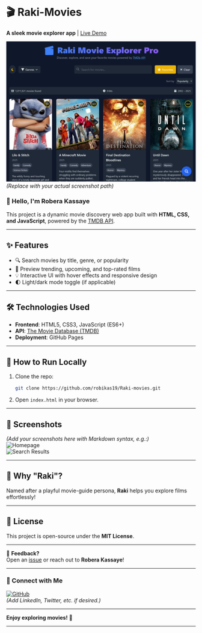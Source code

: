 
# 🎬 Raki-Movies  
**A sleek movie explorer app** | [Live Demo](https://robikas19.github.io/Raki-movies/)  

![Demo Screenshot](/screenshot.png) *(Replace with your actual screenshot path)*  

### 👋 Hello, I'm **Robera Kassaye**  
This project is a dynamic movie discovery web app built with **HTML, CSS, and JavaScript**, powered by the [TMDB API](https://www.themoviedb.org/).  

---  

## ✨ Features  
- 🔍 Search movies by title, genre, or popularity  
- 🎥 Preview trending, upcoming, and top-rated films  
- 💡 Interactive UI with hover effects and responsive design  
- 🌓 Light/dark mode toggle (if applicable)  

---  

## 🛠️ Technologies Used  
- **Frontend**: HTML5, CSS3, JavaScript (ES6+)  
- **API**: [The Movie Database (TMDB)](https://www.themoviedb.org/)  
- **Deployment**: GitHub Pages  

---  

## 🚀 How to Run Locally  
1. Clone the repo:  
   ```bash  
   git clone https://github.com/robikas19/Raki-movies.git  
   ```  
2. Open `index.html` in your browser.  

---  

## 📸 Screenshots  
*(Add your screenshots here with Markdown syntax, e.g.:)*  
![Homepage](/screenshots/home.png)  
![Search Results](/screenshots/search.png)  

---  

## 🌟 Why "Raki"?  
Named after a playful movie-guide persona, **Raki** helps you explore films effortlessly!  

---  

## 📜 License  
This project is open-source under the **MIT License**.  

---  

💬 **Feedback?**  
Open an [issue](https://github.com/robikas19/Raki-movies/issues) or reach out to **Robera Kassaye**!  

---  

### 🔗 Connect with Me  
[![GitHub](https://img.shields.io/badge/GitHub-robikas19-blue)](https://github.com/robikas19)  
*(Add LinkedIn, Twitter, etc. if desired.)*  

---  

**Enjoy exploring movies!** 🍿  

---  

